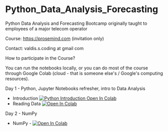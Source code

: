 # Python_Data_Analysis_Forecasting
Python Data Analysis and Forecasting Bootcamp originally taught to employees of a major telecom operator

Course: https://prosemind.com (invitation only)

Contact: valdis.s.coding at gmail com

How to participate in the Course?

You can run the notebooks locally, or you can do most of the course through Google Colab (cloud - that is someone else's / Google's computing resources).

Day 1 - Python, Jupyter Notebooks refresher, intro to Data Analysis
* Introduction [![Python Introduction Open In Colab](https://colab.research.google.com/assets/colab-badge.svg)](https://colab.research.google.com/github/ValRCS/Python_Data_Analysis_Forecasting/blob/main/notebooks/Python_Introduction.ipynb)
* Reading Data
 [![Open In Colab](https://colab.research.google.com/assets/colab-badge.svg)](https://colab.research.google.com/github/ValRCS/Python_Data_Analysis_Forecasting/blob/main/notebooks/Reading_Data.ipynb)

Day 2 - NumPy
* NumPy -  [![Open In Colab](https://colab.research.google.com/assets/colab-badge.svg)](https://colab.research.google.com/github/ValRCS/Python_Data_Analysis_Forecasting/blob/main/notebooks/numpy/Python_NumPy.ipynb#scrollTo=KVQ_ZqGILUF0)
